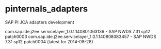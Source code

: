 pinternals_adapters
===================

SAP PI JCA adapters development

com.sap.ide.j2ee.servicelayer_1.0.1.140801063136 - SAP NWDS 7.31 sp12 patch0003
com.sap.ide.j2ee.servicelayer_1.0.1.140808083457 - SAP NWDS 7.31 sp12 patch0004 (latest for 2014-08-28)
 